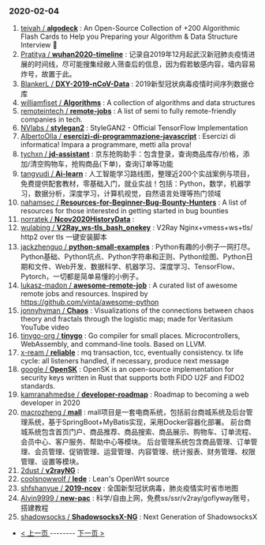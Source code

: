### 2020-02-04 
1. [
        teivah /
**algodeck**](https://github.com/teivah/algodeck) : An Open-Source Collection of +200 Algorithmic Flash Cards to Help you Preparing your Algorithm & Data Structure Interview 💯
1. [
        Pratitya /
**wuhan2020-timeline**](https://github.com/Pratitya/wuhan2020-timeline) : 记录自2019年12月起武汉新冠肺炎疫情进展的时间线，尽可能搜集经敝人筛查后的信息，因为假若敏感内容，墙内容易炸号，故置于此。
1. [
        BlankerL /
**DXY-2019-nCoV-Data**](https://github.com/BlankerL/DXY-2019-nCoV-Data) : 2019新型冠状病毒疫情时间序列数据仓库
1. [
        williamfiset /
**Algorithms**](https://github.com/williamfiset/Algorithms) : A collection of algorithms and data structures
1. [
        remoteintech /
**remote-jobs**](https://github.com/remoteintech/remote-jobs) : A list of semi to fully remote-friendly companies in tech.
1. [
        NVlabs /
**stylegan2**](https://github.com/NVlabs/stylegan2) : StyleGAN2 - Official TensorFlow Implementation
1. [
        AlbertoOlla /
**esercizi-di-programmazione-javascript**](https://github.com/AlbertoOlla/esercizi-di-programmazione-javascript) : Esercizi di informatica! Impara a programmare, metti alla prova!
1. [
        tychxn /
**jd-assistant**](https://github.com/tychxn/jd-assistant) : 京东抢购助手：包含登录，查询商品库存/价格，添加/清空购物车，抢购商品(下单)，查询订单等功能
1. [
        tangyudi /
**Ai-learn**](https://github.com/tangyudi/Ai-learn) : 人工智能学习路线图，整理近200个实战案例与项目，免费提供配套教材，零基础入门，就业实战！包括：Python，数学，机器学习，数据分析，深度学习，计算机视觉，自然语言处理等热门领域
1. [
        nahamsec /
**Resources-for-Beginner-Bug-Bounty-Hunters**](https://github.com/nahamsec/Resources-for-Beginner-Bug-Bounty-Hunters) : A list of resources for those interested in getting started in bug bounties
1. [
        norratek /
**Ncov2020HistoryData**](https://github.com/norratek/Ncov2020HistoryData) : 
1. [
        wulabing /
**V2Ray_ws-tls_bash_onekey**](https://github.com/wulabing/V2Ray_ws-tls_bash_onekey) : V2Ray Nginx+vmess+ws+tls/ http2 over tls 一键安装脚本
1. [
        jackzhenguo /
**python-small-examples**](https://github.com/jackzhenguo/python-small-examples) : Python有趣的小例子一网打尽。Python基础、Python坑点、Python字符串和正则、Python绘图、Python日期和文件、Web开发、数据科学、机器学习、深度学习、TensorFlow、Pytorch，一切都是简单易懂的小例子。
1. [
        lukasz-madon /
**awesome-remote-job**](https://github.com/lukasz-madon/awesome-remote-job) : A curated list of awesome remote jobs and resources. Inspired by https://github.com/vinta/awesome-python
1. [
        jonnyhyman /
**Chaos**](https://github.com/jonnyhyman/Chaos) : Visualizations of the connections between chaos theory and fractals through the logistic map; made for Veritasium YouTube video
1. [
        tinygo-org /
**tinygo**](https://github.com/tinygo-org/tinygo) : Go compiler for small places. Microcontrollers, WebAssembly, and command-line tools. Based on LLVM.
1. [
        x-ream /
**reliable**](https://github.com/x-ream/reliable) : mq transaction, tcc, eventually consistency. tx life cycle: all listeners handled, if necessary, produce next message
1. [
        google /
**OpenSK**](https://github.com/google/OpenSK) : OpenSK is an open-source implementation for security keys written in Rust that supports both FIDO U2F and FIDO2 standards.
1. [
        kamranahmedse /
**developer-roadmap**](https://github.com/kamranahmedse/developer-roadmap) : Roadmap to becoming a web developer in 2020
1. [
        macrozheng /
**mall**](https://github.com/macrozheng/mall) : mall项目是一套电商系统，包括前台商城系统及后台管理系统，基于SpringBoot+MyBatis实现，采用Docker容器化部署。 前台商城系统包含首页门户、商品推荐、商品搜索、商品展示、购物车、订单流程、会员中心、客户服务、帮助中心等模块。 后台管理系统包含商品管理、订单管理、会员管理、促销管理、运营管理、内容管理、统计报表、财务管理、权限管理、设置等模块。
1. [
        2dust /
**v2rayNG**](https://github.com/2dust/v2rayNG) : 
1. [
        coolsnowwolf /
**lede**](https://github.com/coolsnowwolf/lede) : Lean's OpenWrt source
1. [
        shfshanyue /
**2019-ncov**](https://github.com/shfshanyue/2019-ncov) : 全国新型冠状病毒，肺炎疫情实时省市地图
1. [
        Alvin9999 /
**new-pac**](https://github.com/Alvin9999/new-pac) : 科学/自由上网，免费ss/ssr/v2ray/goflyway账号，搭建教程
1. [
        shadowsocks /
**ShadowsocksX-NG**](https://github.com/shadowsocks/ShadowsocksX-NG) : Next Generation of ShadowsocksX 

- [ < 上一页 ](https://github.com/able8/github-trending-daily-record/blob/master/2020-02-03.md) -------- [ 下一页 > ](https://github.com/able8/github-trending-daily-record/blob/master/2020-02-05.md)